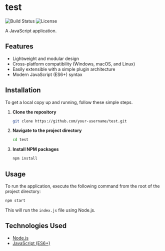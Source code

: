 # test

![Build Status](https://img.shields.io/badge/build-passing-brightgreen?style=flat-square)
![License](https://img.shields.io/badge/license-MIT-blue?style=flat-square)

A JavaScript application.

## Features

*   Lightweight and modular design
*   Cross-platform compatibility (Windows, macOS, and Linux)
*   Easily extensible with a simple plugin architecture
*   Modern JavaScript (ES6+) syntax

## Installation

To get a local copy up and running, follow these simple steps.

1.  **Clone the repository**
    ```sh
    git clone https://github.com/your-username/test.git
    ```
2.  **Navigate to the project directory**
    ```sh
    cd test
    ```
3.  **Install NPM packages**
    ```sh
    npm install
    ```

## Usage

To run the application, execute the following command from the root of the project directory:

```sh
npm start
```

This will run the `index.js` file using Node.js.

## Technologies Used

*   [Node.js](https://nodejs.org/)
*   [JavaScript (ES6+)](https://www.ecma-international.org/publications-and-standards/standards/ecma-262/)